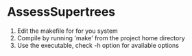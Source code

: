 AssessSupertrees
================
1. Edit the makefile for for you system
2. Compile by running 'make' from the project home directory
3. Use the executable, check -h option for available options
